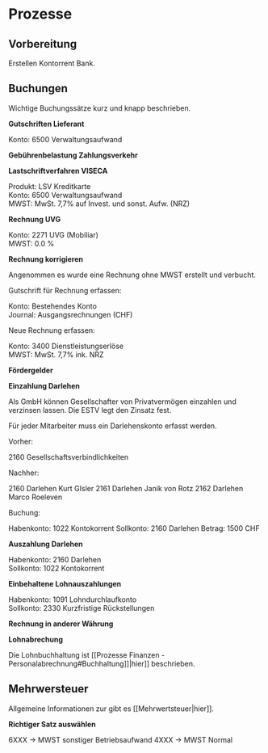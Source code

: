 # Prozesse
## Vorbereitung

Erstellen Kontorrent Bank.

## Buchungen

Wichtige Buchungssätze kurz und knapp beschrieben.

**Gutschriften Lieferant**

Konto: 6500 Verwaltungsaufwand

**Gebührenbelastung Zahlungsverkehr**



**Lastschriftverfahren VISECA**

Produkt: LSV Kreditkarte  
Konto: 6500 Verwaltungsaufwand  
MWST: MwSt. 7,7% auf Invest. und sonst. Aufw. (NRZ)

**Rechnung UVG**

Konto: 2271 UVG (Mobiliar)  
MWST: 0.0 %

**Rechnung korrigieren**

Angenommen es wurde eine Rechnung ohne MWST erstellt und verbucht.

Gutschrift für Rechnung erfassen:

Konto: Bestehendes Konto  
Journal: Ausgangsrechnungen (CHF)

Neue Rechnung erfassen:

Konto: 3400 Dienstleistungserlöse  
MWST: MwSt. 7,7% ink. NRZ

**Fördergelder**



**Einzahlung Darlehen**

Als GmbH können Gesellschafter von Privatvermögen einzahlen und verzinsen lassen. Die ESTV legt den Zinsatz fest.

Für jeder Mitarbeiter muss ein Darlehenskonto erfasst werden.

Vorher:

2160 Gesellschaftsverbindlichkeiten

Nachher:

2160 Darlehen Kurt GIsler
2161 Darlehen Janik von Rotz
2162 Darlehen Marco Roeleven

Buchung:

Habenkonto: 1022 Kontokorrent
Sollkonto: 2160 Darlehen
Betrag: 1500 CHF  

**Auszahlung Darlehen**

Habenkonto: 2160 Darlehen  
Sollkonto: 1022 Kontokorrent  

**Einbehaltene Lohnauszahlungen**

Habenkonto: 1091 Lohndurchlaufkonto  
Sollkonto: 2330 Kurzfristige Rückstellungen  

**Rechnung in anderer Währung**

**Lohnabrechung**

Die Lohnbuchhaltung ist [[Prozesse Finanzen - Personalabrechnung#Buchhaltung]]|hier]] beschrieben.

## Mehrwersteuer

Allgemeine Informationen zur gibt es [[Mehrwertsteuer|hier]].

**Richtiger Satz auswählen**

6XXX -> MWST sonstiger Betriebsaufwand
4XXX -> MWST Normal
